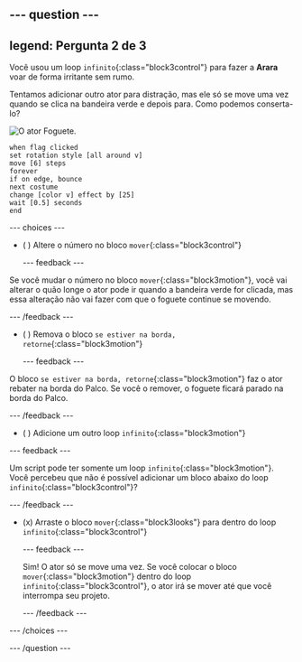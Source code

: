 --- question ---
---
legend: Pergunta 2 de 3
---

Você usou um loop `infinito`{:class="block3control"} para fazer a **Arara** voar de forma irritante sem rumo.

Tentamos adicionar outro ator para distração, mas ele só se move uma vez quando se clica na bandeira verde e depois para. Como podemos conserta-lo?

![O ator Foguete.](images/rocket-sprite.png)

```blocks3
when flag clicked
set rotation style [all around v] 
move [6] steps 
forever 
if on edge, bounce 
next costume 
change [color v] effect by [25] 
wait [0.5] seconds 
end
```

--- choices ---

- ( ) Altere o número no bloco `mover`{:class="block3control"}

  --- feedback ---

Se você mudar o número no bloco `mover`{:class="block3motion"}, você vai alterar o quão longe o ator pode ir quando a bandeira verde for clicada, mas essa alteração não vai fazer com que o foguete continue se movendo.

  --- /feedback ---

- ( ) Remova o bloco `se estiver na borda, retorne`{:class="block3motion"}

  --- feedback ---

O bloco `se estiver na borda, retorne`{:class="block3motion"} faz o ator rebater na borda do Palco. Se você o remover, o foguete ficará parado na borda do Palco.

  --- /feedback ---

- ( ) Adicione um outro loop `infinito`{:class="block3motion"}

--- feedback ---

Um script pode ter somente um loop `infinito`{:class="block3motion"}. Você percebeu que não é possível adicionar um bloco abaixo do loop `infinito`{:class="block3control"}?

--- /feedback ---

- (x) Arraste o bloco `mover`{:class="block3looks"} para dentro do loop `infinito`{:class="block3control"}

  --- feedback ---

  Sim! O ator só se move uma vez. Se você colocar o bloco `mover`{:class="block3motion"} dentro do loop `infinito`{:class="block3control"}, o ator irá se mover até que você interrompa seu projeto.

  --- /feedback ---

--- /choices ---

--- /question ---
